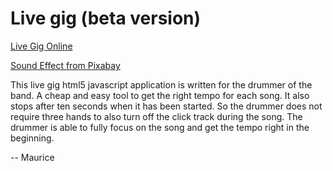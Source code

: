 # Live gig (beta version)

[Live Gig Online](https://macsnoeren.github.io/livegig/#)

[Sound Effect from Pixabay](https://pixabay.com/?utm_source=link-attribution&utm_medium=referral&utm_campaign=music&utm_content=85699)

This live gig html5 javascript application is written for the drummer of the band. A cheap and easy tool to get the right tempo for each song. It also stops after ten seconds when it has been started. So the drummer does not require three hands to also turn off the click track during the song. The drummer is able to fully focus on the song and get the tempo right in the beginning.

-- Maurice